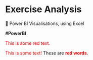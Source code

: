 # Exercise Analysis #
&#x1F4D7;
Power BI Visualisations, using Excel 

**#PowerBI**

<p style='color:red'>This is some red text.</p>
<font color="red">This is some text!</font>
These are <b style='color:red'>red words</b>.
